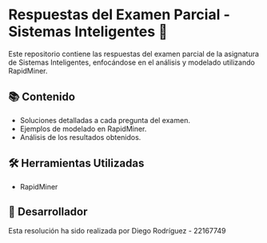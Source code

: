 # Respuestas del Examen Parcial - Sistemas Inteligentes 🧠

Este repositorio contiene las respuestas del examen parcial de la asignatura de Sistemas Inteligentes, enfocándose en el análisis y modelado utilizando RapidMiner.

## 📚 Contenido
- Soluciones detalladas a cada pregunta del examen.
- Ejemplos de modelado en RapidMiner.
- Análisis de los resultados obtenidos.

## 🛠️ Herramientas Utilizadas
- RapidMiner

## 📝 Desarrollador
Esta resolución ha sido realizada por Diego Rodríguez - 22167749
